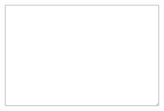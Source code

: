 <textarea class="dxeMemoEditArea_Aqua dxeMemoEditAreaSys   " id="ContentPlaceHolder1_pagWorkOrder_memNotes_I" name="ctl00$ContentPlaceHolder1$pagWorkOrder$memNotes" onfocus="aspxEGotFocus('ContentPlaceHolder1_pagWorkOrder_memNotes')" onblur="aspxELostFocus('ContentPlaceHolder1_pagWorkOrder_memNotes')" onkeydown="aspxEKeyDown('ContentPlaceHolder1_pagWorkOrder_memNotes', event)" cols="" rows="" style="height:330px;width:100%;margin-left:0px;margin-right:0px;margin-top:0px;margin-bottom:0px;overflow-y:scroll;"></textarea>

